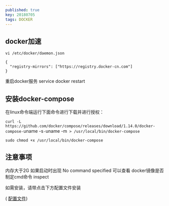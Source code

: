 ```yaml
---
published: true
key: 20180705
tags: DOCKER
---
```


## docker加速
```chart
vi /etc/docker/daemon.json

{
  "registry-mirrors": ["https://registry.docker-cn.com"]
}
```

重启docker服务 service docker restart

## 安装docker-compose
<!--more-->

在linux命令端运行下面命令进行下载并进行授权：

`curl -L https://github.com/docker/compose/releases/download/1.14.0/docker-compose-`uname -s`-`uname -m` > /usr/local/bin/docker-compose`

`sudo chmod +x /usr/local/bin/docker-compose`

## 注意事项

内存大于2G
如果启动时出现 No command specified 可以查看 docker镜像是否制定cmd命令 inspect
 
如需安装，请带点击下方配置文件安装

 ( [配置文件](https://github.com/zhaodezhen/docker-LNMP/))
